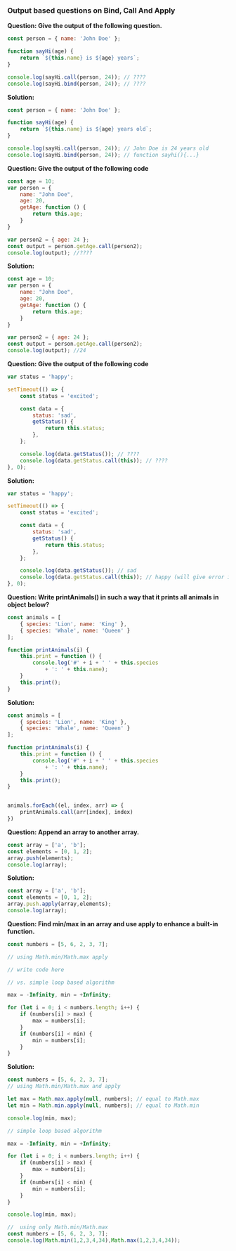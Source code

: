 ### Output based questions on Bind, Call And Apply


**Question: Give the output of the following question.**
```javascript
const person = { name: 'John Doe' };

function sayHi(age) {
    return `${this.name} is ${age} years`;
}

console.log(sayHi.call(person, 24)); // ????
console.log(sayHi.bind(person, 24)); // ????
```

**Solution:**


```javascript
const person = { name: 'John Doe' };

function sayHi(age) {
    return `${this.name} is ${age} years old`;
}

console.log(sayHi.call(person, 24)); // John Doe is 24 years old
console.log(sayHi.bind(person, 24)); // function sayhi(){...}
```




**Question: Give the output of the following code**

```javascript
const age = 10;
var person = {
    name: "John Doe",
    age: 20,
    getAge: function () {
        return this.age;
    }
}

var person2 = { age: 24 };
const output = person.getAge.call(person2);
console.log(output); //????
```


**Solution:**
```javascript
const age = 10;
var person = {
    name: "John Doe",
    age: 20,
    getAge: function () {
        return this.age;
    }
}

var person2 = { age: 24 };
const output = person.getAge.call(person2);
console.log(output); //24
```

**Question: Give the output of the following code**

```javascript
var status = 'happy';

setTimeout(() => {
    const status = 'excited';

    const data = {
        status: 'sad',
        getStatus() {
            return this.status;
        },
    };

    console.log(data.getStatus()); // ????
    console.log(data.getStatus.call(this)); // ????
}, 0);
```

**Solution:**

```javascript
var status = 'happy';

setTimeout(() => {
    const status = 'excited';

    const data = {
        status: 'sad',
        getStatus() {
            return this.status;
        },
    };

    console.log(data.getStatus()); // sad
    console.log(data.getStatus.call(this)); // happy (will give error in strict mode because the this will be undefined not global object)
}, 0);
```

**Question: Write printAnimals() in such a way that it prints all animals in object below?**

```javascript
const animals = [
    { species: 'Lion', name: 'King' },
    { species: 'Whale', name: 'Queen' }
];

function printAnimals(i) {
    this.print = function () {
        console.log('#' + i + ' ' + this.species
            + ': ' + this.name);
    }
    this.print();
}
```

**Solution:**
```javascript
const animals = [
    { species: 'Lion', name: 'King' },
    { species: 'Whale', name: 'Queen' }
];

function printAnimals(i) {
    this.print = function () {
        console.log('#' + i + ' ' + this.species
            + ': ' + this.name);
    }
    this.print();
}


animals.forEach((el, index, arr) => {
    printAnimals.call(arr[index], index)
})
```



**Question: Append an array to another array.**

```javascript
const array = ['a', 'b'];
const elements = [0, 1, 2];
array.push(elements);
console.log(array);
```

**Solution:**

```javascript
const array = ['a', 'b'];
const elements = [0, 1, 2];
array.push.apply(array,elements);
console.log(array);
```



**Question: Find min/max in an array and use apply to enhance a built-in function.**

```javascript
const numbers = [5, 6, 2, 3, 7];

// using Math.min/Math.max apply

// write code here

// vs. simple loop based algorithm

max = -Infinity, min = +Infinity;

for (let i = 0; i < numbers.length; i++) {
    if (numbers[i] > max) {
        max = numbers[i];
    }
    if (numbers[i] < min) {
        min = numbers[i];
    }
}
```
**Solution:**

```javascript
const numbers = [5, 6, 2, 3, 7];
// using Math.min/Math.max and apply

let max = Math.max.apply(null, numbers); // equal to Math.max
let min = Math.min.apply(null, numbers); // equal to Math.min 

console.log(min, max);

// simple loop based algorithm

max = -Infinity, min = +Infinity;

for (let i = 0; i < numbers.length; i++) {
    if (numbers[i] > max) {
        max = numbers[i];
    }
    if (numbers[i] < min) {
        min = numbers[i];
    }
}

console.log(min, max);

//  using only Math.min/Math.max
const numbers = [5, 6, 2, 3, 7];
console.log(Math.min(1,2,3,4,34),Math.max(1,2,3,4,34));
```

